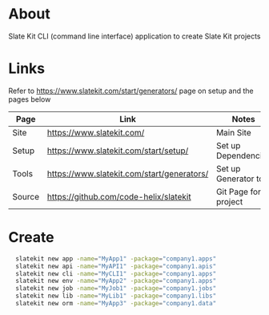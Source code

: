 
# About
Slate Kit CLI (command line interface) application to create Slate Kit projects

# Links
Refer to https://www.slatekit.com/start/generators/ page on setup and the pages below

Page|Link|Notes
---|---|---
Site|https://www.slatekit.com/| Main Site
Setup|https://www.slatekit.com/start/setup/| Set up Dependencies
Tools|https://www.slatekit.com/start/generators/| Set up Generator tool
Source|https://github.com/code-helix/slatekit | Git Page for project

# Create
```bash
  slatekit new app -name="MyApp1" -package="company1.apps"
  slatekit new api -name="MyAPI1" -package="company1.apis"
  slatekit new cli -name="MyCLI1" -package="company1.apps"
  slatekit new env -name="MyApp2" -package="company1.apps"
  slatekit new job -name="MyJob1" -package="company1.jobs"
  slatekit new lib -name="MyLib1" -package="company1.libs"
  slatekit new orm -name="MyApp3" -package="company1.data"
```
